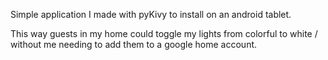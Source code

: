 Simple application I made with pyKivy to install on an android tablet.

This way guests in my home could toggle my lights from colorful to white / without me
needing to add them to a google home account.